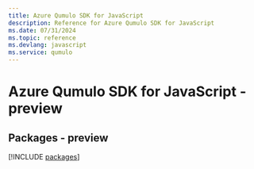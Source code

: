```yaml
---
title: Azure Qumulo SDK for JavaScript
description: Reference for Azure Qumulo SDK for JavaScript
ms.date: 07/31/2024
ms.topic: reference
ms.devlang: javascript
ms.service: qumulo
---
```

# Azure Qumulo SDK for JavaScript - preview
## Packages - preview
[!INCLUDE [packages](qumulo-index.md)]